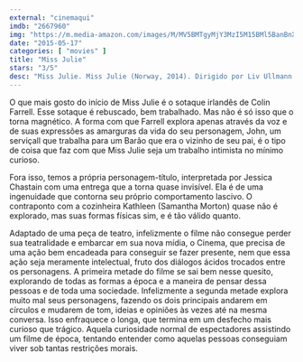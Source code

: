 ```yaml
---
external: "cinemaqui"
imdb: "2667960"
img: "https://m.media-amazon.com/images/M/MV5BMTgyMjY3MzI5M15BMl5BanBnXkFtZTgwNTkxNTU0MzE@._V1_SY150_CR1,0,101,150_.jpg"
date: "2015-05-17"
categories: [ "movies" ]
title: "Miss Julie"
stars: "3/5"
desc: "Miss Julie. Miss Julie (Norway, 2014). Dirigido por Liv Ullmann. Escrito por August Strindberg, Liv Ullmann. Com Jessica Chastain, Colin Farrell, Samantha Morton, Nora McMenamy."
---
```

O que mais gosto do início de Miss Julie é o sotaque irlandês de Colin Farrell. Esse sotaque é rebuscado, bem trabalhado. Mas não é só isso que o torna magnético. A forma com que Farrell explora apenas através da voz e de suas expressões as amarguras da vida do seu personagem, John, um serviçall que trabalha para um Barão que era o vizinho de seu pai, é o tipo de coisa que faz com que Miss Julie seja um trabalho intimista no mínimo curioso.

Fora isso, temos a própria personagem-título, interpretada por Jessica Chastain com uma entrega que a torna quase invisível. Ela é de uma ingenuidade que contorna seu próprio comportamento lascivo. O contraponto com a cozinheira Kathleen (Samantha Morton) quase não é explorado, mas suas formas físicas sim, e é tão válido quanto.

Adaptado de uma peça de teatro, infelizmente o filme não consegue perder sua teatralidade e embarcar em sua nova mídia, o Cinema, que precisa de uma ação bem encadeada para conseguir se fazer presente, nem que essa ação seja meramente intelectual, fruto dos diálogos ácidos trocados entre os personagens. A primeira metade do filme se sai bem nesse quesito, explorando de todas as formas a época e a maneira de pensar dessa pessoas e de toda uma sociedade. Infelizmente a segunda metade explora muito mal seus personagens, fazendo os dois principais andarem em círculos e mudarem de tom, ideias e opiniões às vezes até na mesma conversa. Isso enfraquece o longa, que termina em um desfecho mais curioso que trágico. Aquela curiosidade normal de espectadores assistindo um filme de época, tentando entender como aquelas pessoas conseguiam viver sob tantas restrições morais.
